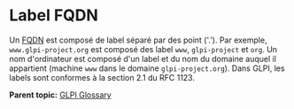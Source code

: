Label FQDN
==========

Un [FQDN](fqdn.html) est composé de label séparé par des point ('.').
Par exemple, `www.glpi-project.org` est composé des label `www`,
`glpi-project` et `org`. Un nom d'ordinateur est composé d'un label et
du nom du domaine auquel il appartient (machine `www` dans le domaine
`glpi-project.org`). Dans GLPI, les labels sont conformes à la section
2.1 du RFC 1123.

**Parent topic:** [GLPI Glossary](../../glpi/glossary.html)
